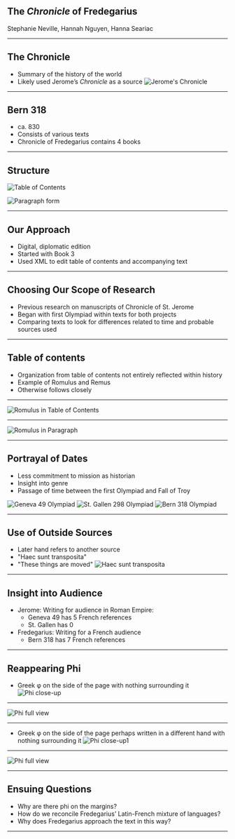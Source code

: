 ## The *Chronicle* of Fredegarius


Stephanie Neville, Hannah Nguyen, Hanna Seariac

---

## The Chronicle

- Summary of the history of the world
- Likely used Jerome’s *Chronicle* as a source
![Jerome's Chronicle](https://raw.githubusercontent.com/HCMID/fredegarius/master/gen49-69v-70r.png)
---

## Bern 318

- ca. 830
- Consists of various texts
- Chronicle of Fredegarius contains 4 books



---

## Structure

![Table of Contents](https://raw.githubusercontent.com/HCMID/fredegarius/master/structuretableofcontents45v.png)


![Paragraph form](https://raw.githubusercontent.com/HCMID/fredegarius/master/structureparagraphs50v.png)

---

## Our Approach

- Digital, diplomatic edition
- Started with Book 3
- Used XML to edit table of contents and accompanying text

---

## Choosing Our Scope of Research

- Previous research on manuscripts of Chronicle of St. Jerome
- Began with first Olympiad within texts for both projects
- Comparing texts to look for differences related to time and probable sources used

---

## Table of contents

- Organization from table of contents not entirely reflected within history
- Example of Romulus and Remus
- Otherwise follows closely

---


![Romulus in Table of Contents](https://raw.githubusercontent.com/HCMID/fredegarius/master/romulussectionXVI.png)

---


![Romulus in Paragraph](https://raw.githubusercontent.com/HCMID/fredegarius/master/romulussectionXV.png)



---

## Portrayal of Dates

- Less commitment to mission as historian
- Insight into genre
- Passage of time between the first Olympiad and Fall of Troy


![Geneva 49 Olympiad](https://raw.githubusercontent.com/HCMID/fredegarius/master/firstolympyeargen49.png)
![St. Gallen 298 Olympiad](https://raw.githubusercontent.com/HCMID/fredegarius/master/firstolympyearcodvad.png)
![Bern 318 Olympiad](https://raw.githubusercontent.com/HCMID/fredegarius/master/firstolympiad.png)

---

## Use of Outside Sources

- Later hand refers to another source
- "Haec sunt transposita"
- "These things are moved"
![Haec sunt transposita](https://raw.githubusercontent.com/HCMID/fredegarius/master/upclosemarginText52v.png)
---

## Insight into Audience

- Jerome: Writing for audience in Roman Empire:
    - Geneva 49 has 5 French references
    - St. Gallen has 0
- Fredegarius: Writing for a French audience
    - Bern 318 has 7 French references

---

## Reappearing Phi

- Greek φ on the side of the page with nothing surrounding it
![Phi close-up](https://raw.githubusercontent.com/HCMID/fredegarius/master/Section%2062r%20Phi.png)

---

![Phi full view](https://raw.githubusercontent.com/HCMID/fredegarius/master/Section%2062r%20full%20page%20view.png)


---


- Greek φ on the side of the page perhaps written in a different hand with nothing surrounding it
![Phi close-up1](https://raw.githubusercontent.com/HCMID/fredegarius/master/Second%20random%20phi.png)


---

![Phi full view](https://raw.githubusercontent.com/HCMID/fredegarius/master/Full%20page%20view%20of%20second%20random%20phi.png)

---

## Ensuing Questions

- Why are there phi on the margins?
- How do we reconcile Fredegarius’ Latin-French mixture of languages?
- Why does Fredegarius approach the text in this way?

---
